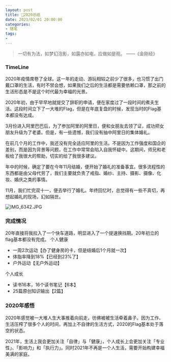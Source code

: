 ```yaml
---
layout: post
title: 🤟2020总结
date: 2021/02/01 20:00:00
categories:
- 随笔
tags:
- 
---
```


> 一切有为法，如梦幻泡影，如露亦如电，应做如是观。
> ——《金刚经》



### TimeLine


2020年疫情席卷了全球。这一年的走动、游玩相较之前少了很多，也习惯了出门戴口罩的生活，有时不禁会想，如果我们之后的生活都是需要依赖口罩，那之前的生活形态是不是这个时代最为幸福的光景。


2020年初，由于早早地就提交了辞职的申请，便在家度过了一段时间的煮夫生活。这段时间立下了一大堆的Flag，但是在年底复盘的时候，发现当时的Flag基本都没有达成。


3月份进入阿里巴巴后，为了参加阿里的阿里日，便和女朋友去领了证，成功把女朋友升级为了老婆。但是，有一些遗憾，我们没有抽中阿里日的集体婚礼。


在前几个月的工作中，我还没有完全适应阿里的生活。不是因为工作强度和国企的差别，而是因为背景等问题，在工作中常常会陷入自我怀疑中。这期间，师兄和老板给了我很大的帮助，切实的给了我很多建议。


年中的时候，确定了要在今年11月结婚，便开始了婚礼的准备事宜。很多流程性的东西都是由父母代劳了，我们主要就负责了戒指、婚纱、主持、摄影、摄像、化妆、婚庆之类的事情。


11月，我们忙完双十一，便去举行了婚礼。年终回忆时，总觉得有一些不真切，再想起婚礼的现场，幻如隔世。


![IMG_6342.JPG](https://pics.naaln.com/blog/2020-02-01-031633.jpeg)



### 完成情况


20年直接将我拉入了一个快车道路，明显进入了一个提速换挡期。20年初立的flag基本都没有完成。
个人健康 

- 一周2次运动【办了健身房的卡，但是结婚后1个月就一次】
- 体脂率降到18%【已经到23%了】
- 户外运动【无户外运动】

个人成长

- 读书16本，16个读书笔记【6本】
- 25篇原创知识输出【2篇】



### 2020年感悟


2020年感觉被一大堆人生大事推着向前走，彷佛被被生活牵着鼻子。因为工作、生活压榨了很多个人的时间，再加上不自律的生活方式，2020的Flag基本处于落空的状态。


2021年，生活上我会更加关注「自律」与「健康」，个人成长上会更加关注「专业性」、「影响力」和「执行力」。同时2021年不再是一个人生活，需要开始构建幸福美满的家庭。
